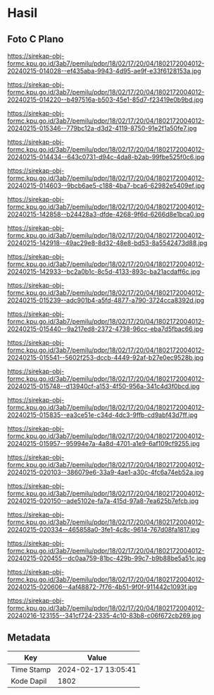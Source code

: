 # Hasil

## Foto C Plano

https://sirekap-obj-formc.kpu.go.id/3ab7/pemilu/pdpr/18/02/17/20/04/1802172004012-20240215-014028--ef435aba-9943-4d95-ae9f-e33f6128153a.jpg

https://sirekap-obj-formc.kpu.go.id/3ab7/pemilu/pdpr/18/02/17/20/04/1802172004012-20240215-014220--b497516a-b503-45e1-85d7-f23419e0b9bd.jpg

https://sirekap-obj-formc.kpu.go.id/3ab7/pemilu/pdpr/18/02/17/20/04/1802172004012-20240215-015346--779bc12a-d3d2-4119-8750-91e2f1a50fe7.jpg

https://sirekap-obj-formc.kpu.go.id/3ab7/pemilu/pdpr/18/02/17/20/04/1802172004012-20240215-014434--643c0731-d94c-4da8-b2ab-99fbe525f0c6.jpg

https://sirekap-obj-formc.kpu.go.id/3ab7/pemilu/pdpr/18/02/17/20/04/1802172004012-20240215-014603--9bcb6ae5-c188-4ba7-bca6-62982e5409ef.jpg

https://sirekap-obj-formc.kpu.go.id/3ab7/pemilu/pdpr/18/02/17/20/04/1802172004012-20240215-142858--b24428a3-dfde-4268-9f6d-6266d8e1bca0.jpg

https://sirekap-obj-formc.kpu.go.id/3ab7/pemilu/pdpr/18/02/17/20/04/1802172004012-20240215-142918--49ac29e8-8d32-48e8-bd53-8a5542473d88.jpg

https://sirekap-obj-formc.kpu.go.id/3ab7/pemilu/pdpr/18/02/17/20/04/1802172004012-20240215-142933--bc2a0b1c-8c5d-4133-893c-ba21acdaff6c.jpg

https://sirekap-obj-formc.kpu.go.id/3ab7/pemilu/pdpr/18/02/17/20/04/1802172004012-20240215-015239--adc901b4-a5fd-4877-a790-3724cca8392d.jpg

https://sirekap-obj-formc.kpu.go.id/3ab7/pemilu/pdpr/18/02/17/20/04/1802172004012-20240215-015440--9a217ed8-2372-4738-96cc-eba7d5fbac66.jpg

https://sirekap-obj-formc.kpu.go.id/3ab7/pemilu/pdpr/18/02/17/20/04/1802172004012-20240215-015541--5602f253-dccb-4449-92af-b27e0ec9528b.jpg

https://sirekap-obj-formc.kpu.go.id/3ab7/pemilu/pdpr/18/02/17/20/04/1802172004012-20240215-015748--d13940cf-a153-4f50-956a-341c4d3f0bcd.jpg

https://sirekap-obj-formc.kpu.go.id/3ab7/pemilu/pdpr/18/02/17/20/04/1802172004012-20240215-015835--ea3ce51e-c34d-4dc3-9ffb-cd9abf43d7ff.jpg

https://sirekap-obj-formc.kpu.go.id/3ab7/pemilu/pdpr/18/02/17/20/04/1802172004012-20240215-015957--95994e7a-4a8d-4701-a1e9-6af109cf9255.jpg

https://sirekap-obj-formc.kpu.go.id/3ab7/pemilu/pdpr/18/02/17/20/04/1802172004012-20240215-020103--386079e6-33a9-4ae1-a30c-4fc6a74eb52a.jpg

https://sirekap-obj-formc.kpu.go.id/3ab7/pemilu/pdpr/18/02/17/20/04/1802172004012-20240215-020150--ade5102e-fa7a-415d-97a8-7ea625b7efcb.jpg

https://sirekap-obj-formc.kpu.go.id/3ab7/pemilu/pdpr/18/02/17/20/04/1802172004012-20240215-020334--465858a0-3fe1-4c8c-9614-767d08fa1817.jpg

https://sirekap-obj-formc.kpu.go.id/3ab7/pemilu/pdpr/18/02/17/20/04/1802172004012-20240215-020455--dc0aa759-81bc-429b-99c7-b9b88be5a51c.jpg

https://sirekap-obj-formc.kpu.go.id/3ab7/pemilu/pdpr/18/02/17/20/04/1802172004012-20240215-020606--4af48872-7f76-4b51-9f0f-911442c1093f.jpg

https://sirekap-obj-formc.kpu.go.id/3ab7/pemilu/pdpr/18/02/17/20/04/1802172004012-20240216-123155--341cf724-2335-4c10-83b8-c06f672cb269.jpg


## Metadata

| Key        | Value               |
| ---------- | ------------------- |
| Time Stamp | 2024-02-17 13:05:41 |
| Kode Dapil | 1802                |



